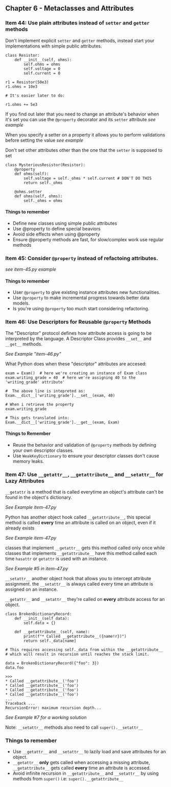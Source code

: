 ## Chapter 6 - Metaclasses and Attributes

### Item 44: Use plain attributes instead of `setter` and `getter` methods

Don't implement explicit `setter` and `getter` methods, instead start your implementations with simple public attributes.

```
class Resistor:
    def __init__(self, ohms):
        self.ohms = ohms
        self.voltage = 0
        self.current = 0

r1 = Resistor(50e3)
r1.ohms = 10e3

# It's easier later to do:

r1.ohms += 5e3
```

If you find out later that you need to change an attribute's behavior when it's set you can use the `@property` decorator and its `setter` attribute *see example*

When you specify a setter on a property it allows you to perform validations before setting the value *see example*

Don't set other attributes other than the one that the `setter` is supposed to set

```
class MysteriousResistor(Resistor):
    @property
    def ohms(self):
        self.voltage = self._ohms * self.current # DON'T DO THIS
        return self._ohms

    @ohms.setter
    def ohms(self, ohms):
        self._ohms = ohms
```

#### Things to remember

* Define new classes using simple public attributes
* Use @property to define special beaviors
* Avoid side effects when using @property
* Ensure @property methods are fast, for slow/complex work use regular methods

### Item 45: Consider `@property` instead of refactoing attributes.

*see item-45.py example*

#### Things to remember

* User `@property` to give existing instance attributes new functionalities.
* Use `@property` to make incremental progress towards better data models.
* Is you're using `@property` too much start considering refactoring.

### Item 46: Use Descriptors for Reusable `@property` Methods

The "Descriptor" protocol defines how attribute access is going to be interpreted by the language.
A Descriptor Class provides `__set__` and `__get__` methods.

*See Example "item-46.py"*

What Python does when these "descriptor" attributes are accesed:

```
exam = Exam()  # here we're creating an instance of Exam class
exam.writing_grade = 40  # here we're assigning 40 to the 'writing_grade' attribute'

#  The above line is intepreted as:
Exam.__dict__['writing_grade'].__set__(exam, 40)

# When i retrieve the property
exam.writing_grade

# This gets translated into:
Exam.__dict__['writing_grade'].__get__(exam, Exam)
```

#### Things to Remember

* Reuse the behavior and validation of `@property` methods by defining your own descriptor classes.
* Use `WeakKeyDictionary` to ensure your descriptor classes don't cause memory leaks.

### Item 47: Use `__getattr__`, `__getattribute__` and `__setattr__` for Lazy Attributes 

`__getattr` is a method that is called everytime an object's attribute can't be found in the object's dictionary.

*See Example item-47.py*

Python has another object hook called `__getattribute__`, this special method is called **every** time an attribute is called on an object, even if it already exists

*See Example item-47.py*

classes that implement `__getattr__` gets this method called only once while classes that implements `__getattribute__`  have this method called each time `hasattr` or `getattr` is used with an instance.

*See Example #5 in item-47.py*

`__setattr__` another object hook that allows you to intercept attribute assignment.
the `__setattr__` is always called every time an attribute is assigned on an instance.

`__getattr__` and `__setattr__` they're called on **every** attribute access for an object.

```
class BrokenDictionaryRecord:
    def __init__(self data):
        self.data = {}

    def __getattribute__(self, name):
        print(f"* Called __getattribute__({name!r})")
        return self._data[name]

# This requires accessing self._data from within the __getattribute__ 
# which will result in recursion until reaches the stack limit.

data = BrokenDictionaryRecord({"foo": 3})
data.foo

>>>
* Called __getattribute__('foo')
* Called __getattribute__('foo')
* Called __getattribute__('foo')
* Called __getattribute__('foo')
...
Traceback ...
RecursionError: maximum recursion depth...
```

*See Example #7 for a working solution*

Note: `__setattr__` methods also need to call `super().__setattr__` 

### Things to remember

* Use `__getattr__` and `__setattr__` to lazily load and save attributes for an object.
* `__getattr__` **only** gets called when accessing a missing attribute, `__getattribute__` gets called **every** time an attribute is accessed.
* Avoid infinite recursion in `__getattribute__` and `__setattr__` by using methods from `super()` i.e: `super().__getattribute__`
